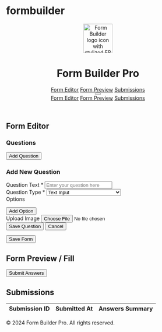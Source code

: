 # formbuilder
<html lang="en">
 <head>
  <meta charset="utf-8" />
  <meta content="width=device-width, initial-scale=1" name="viewport" />
  <title> MERN Form Builder with Tailwind CSS </title>
  <script src="https://cdn.tailwindcss.com"></script>
  <link
    href="https://cdnjs.cloudflare.com/ajax/libs/font-awesome/5.15.3/css/all.min.css"
    rel="stylesheet"
  />
  <link
    href="https://fonts.googleapis.com/css2?family=Inter:wght@400;600&display=swap"
    rel="stylesheet"
  />
  <style>
   body {
    font-family: "Inter", sans-serif;
   }
  </style>
 </head>
 <body class="bg-gray-100 min-h-screen flex flex-col">
  <header class="bg-white shadow-md">
   <div
     class="max-w-7xl mx-auto px-6 sm:px-8 lg:px-10 flex items-center justify-between h-16"
   >
    <div class="flex items-center space-x-3">
     <img
       alt="Form Builder logo icon with stylized FB letters in blue on white background"
       class="h-10 w-10 rounded"
       height="80"
       src="https://storage.googleapis.com/a1aa/image/927ea32e-b3a1-4996-95e5-e11744e7f096.jpg"
       width="80"
     />
     <h1 class="text-2xl font-semibold text-gray-900 tracking-tight">
      Form Builder Pro
     </h1>
    </div>
    <nav class="hidden md:flex space-x-8 text-gray-700 font-semibold tracking-wide">
     <a
       class="hover:text-blue-600 transition duration-200 ease-in-out"
       href="#editor"
       >Form Editor</a
     >
     <a
       class="hover:text-blue-600 transition duration-200 ease-in-out"
       href="#preview"
       >Form Preview</a
     >
     <a
       class="hover:text-blue-600 transition duration-200 ease-in-out"
       href="#submissions"
       >Submissions</a
     >
    </nav>
    <button
      aria-label="Open menu"
      class="md:hidden text-gray-700 focus:outline-none focus:ring-2 focus:ring-inset focus:ring-blue-600"
      id="mobile-menu-button"
    >
     <i class="fas fa-bars fa-lg"></i>
    </button>
   </div>
   <nav
     aria-label="Mobile menu"
     class="md:hidden bg-white border-t border-gray-200 hidden"
     id="mobile-menu"
   >
    <a
      class="block px-6 py-3 text-gray-700 hover:bg-gray-100 font-semibold tracking-wide"
      href="#editor"
      >Form Editor</a
    >
    <a
      class="block px-6 py-3 text-gray-700 hover:bg-gray-100 font-semibold tracking-wide"
      href="#preview"
      >Form Preview</a
    >
    <a
      class="block px-6 py-3 text-gray-700 hover:bg-gray-100 font-semibold tracking-wide"
      href="#submissions"
      >Submissions</a
    >
   </nav>
  </header>
  <main class="flex-grow max-w-7xl mx-auto px-6 sm:px-8 lg:px-10 py-10">
   <!-- Form Editor Section -->
   <section class="mb-20" id="editor">
    <h2
      class="text-4xl font-extrabold text-gray-900 mb-8 tracking-tight border-b border-gray-300 pb-3"
    >
     Form Editor
    </h2>
    <div class="flex flex-col md:flex-row md:space-x-10">
     <!-- Questions List -->
     <div
       class="md:w-1/2 bg-white rounded-xl shadow-lg p-8 mb-10 md:mb-0 max-h-[650px] overflow-y-auto"
     >
      <h3 class="text-2xl font-semibold mb-6 text-gray-800 tracking-wide">
       Questions
      </h3>
      <ul class="space-y-5" id="questions-list"></ul>
      <button
        class="mt-8 w-full bg-blue-700 hover:bg-blue-800 text-white font-semibold py-3 rounded-lg shadow-md transition duration-300 flex items-center justify-center space-x-3 focus:outline-none focus:ring-4 focus:ring-blue-500"
        id="add-question-btn"
        type="button"
      >
       <i class="fas fa-plus fa-lg"></i>
       <span>Add Question</span>
      </button>
     </div>
     <!-- Question Editor -->
     <div
       class="md:w-1/2 bg-white rounded-xl shadow-lg p-8 max-h-[650px] overflow-y-auto"
     >
      <h3
        class="text-2xl font-semibold mb-6 text-gray-800 tracking-wide"
        id="question-editor-title"
      >
       Add New Question
      </h3>
      <form class="space-y-7" id="question-form" novalidate="">
       <div>
        <label
          class="block text-gray-700 font-semibold mb-2 tracking-wide"
          for="question-text"
        >
         Question Text
         <span class="text-red-600">*</span>
        </label>
        <input
          autocomplete="off"
          class="w-full border border-gray-300 rounded-lg px-4 py-3 focus:outline-none focus:ring-4 focus:ring-blue-400 transition duration-200"
          id="question-text"
          name="questionText"
          placeholder="Enter your question here"
          required=""
          type="text"
        />
       </div>
       <div>
        <label
          class="block text-gray-700 font-semibold mb-2 tracking-wide"
          for="question-type"
        >
         Question Type
         <span class="text-red-600">*</span>
        </label>
        <select
          class="w-full border border-gray-300 rounded-lg px-4 py-3 focus:outline-none focus:ring-4 focus:ring-blue-400 transition duration-200"
          id="question-type"
          name="questionType"
          required=""
        >
         <option value="text">Text Input</option>
         <option value="textarea">Textarea</option>
         <option value="radio">Multiple Choice (Single Select)</option>
         <option value="checkbox">Multiple Choice (Multi Select)</option>
         <option value="select">Dropdown Select</option>
         <option value="image">Image Upload</option>
        </select>
       </div>
       <div class="space-y-4 hidden" id="options-container">
        <label
          class="block text-gray-700 font-semibold mb-2 tracking-wide"
          >Options</label
        >
        <ul
          class="space-y-3 max-h-44 overflow-y-auto border border-gray-300 rounded-lg p-3"
          id="options-list"
        ></ul>
        <button
          class="inline-flex items-center px-4 py-2 bg-green-600 hover:bg-green-700 text-white rounded-lg text-sm font-semibold transition duration-300 focus:outline-none focus:ring-4 focus:ring-green-400"
          id="add-option-btn"
          type="button"
        >
         <i class="fas fa-plus mr-2"></i> Add Option
        </button>
       </div>
       <div class="hidden" id="image-upload-container">
        <label
          class="block text-gray-700 font-semibold mb-2 tracking-wide"
          for="image-upload"
        >
         Upload Image
        </label>
        <input
          accept="image/*"
          class="w-full rounded-lg border border-gray-300 px-3 py-2 focus:outline-none focus:ring-4 focus:ring-blue-400 transition duration-200"
          id="image-upload"
          name="imageUpload"
          type="file"
        />
        <div class="mt-4" id="image-preview"></div>
       </div>
       <div class="flex space-x-5">
        <button
          class="bg-blue-700 hover:bg-blue-800 text-white font-semibold py-3 px-6 rounded-lg shadow-md transition duration-300 focus:outline-none focus:ring-4 focus:ring-blue-500"
          type="submit"
        >
         Save Question
        </button>
        <button
          class="bg-gray-300 hover:bg-gray-400 text-gray-900 font-semibold py-3 px-6 rounded-lg shadow-md transition duration-300 focus:outline-none focus:ring-4 focus:ring-gray-400 hidden"
          id="cancel-edit-btn"
          type="button"
        >
         Cancel
        </button>
       </div>
      </form>
     </div>
    </div>
    <div class="mt-12 flex justify-end">
     <button
       class="bg-indigo-700 hover:bg-indigo-800 text-white font-semibold py-4 px-8 rounded-xl shadow-lg transition duration-300 flex items-center space-x-3 focus:outline-none focus:ring-4 focus:ring-indigo-500"
       id="save-form-btn"
       type="button"
     >
      <i class="fas fa-save fa-lg mr-3"></i>
      <span>Save Form</span>
     </button>
    </div>
   </section>
   <!-- Form Preview / Fill Section -->
   <section class="mb-20" id="preview">
    <h2
      class="text-4xl font-extrabold text-gray-900 mb-8 tracking-tight border-b border-gray-300 pb-3"
    >
     Form Preview / Fill
    </h2>
    <div
      class="bg-white rounded-xl shadow-lg p-10 max-w-4xl mx-auto border border-gray-200"
    >
     <form class="space-y-8" id="form-preview" novalidate=""></form>
     <div class="mt-10 flex justify-end">
      <button
        class="bg-green-700 hover:bg-green-800 text-white font-semibold py-4 px-8 rounded-xl shadow-lg transition duration-300 flex items-center space-x-3 focus:outline-none focus:ring-4 focus:ring-green-500"
        id="submit-answers-btn"
        type="button"
      >
       <i class="fas fa-paper-plane fa-lg mr-3"></i>
       <span>Submit Answers</span>
      </button>
     </div>
    </div>
   </section>
   <!-- Submissions Section -->
   <section class="mb-20" id="submissions">
    <h2
      class="text-4xl font-extrabold text-gray-900 mb-8 tracking-tight border-b border-gray-300 pb-3"
    >
     Submissions
    </h2>
    <div
      class="bg-white rounded-xl shadow-lg p-8 max-w-6xl mx-auto overflow-x-auto border border-gray-200"
    >
     <table class="min-w-full divide-y divide-gray-200">
      <thead class="bg-gray-50">
       <tr>
        <th
          class="px-8 py-4 text-left text-xs font-semibold text-gray-500 uppercase tracking-wider"
          scope="col"
        >
         Submission ID
        </th>
        <th
          class="px-8 py-4 text-left text-xs font-semibold text-gray-500 uppercase tracking-wider"
          scope="col"
        >
         Submitted At
        </th>
        <th
          class="px-8 py-4 text-left text-xs font-semibold text-gray-500 uppercase tracking-wider"
          scope="col"
        >
         Answers Summary
        </th>
       </tr>
      </thead>
      <tbody class="bg-white divide-y divide-gray-200" id="submissions-list"></tbody>
     </table>
    </div>
   </section>
  </main>
  <footer
    class="bg-white border-t border-gray-300 py-6 text-center text-gray-600 text-sm tracking-wide"
  >
   © 2024 Form Builder Pro. All rights reserved.
  </footer>
  <script>
   // Note: ERR_NGROK_3200 means your ngrok tunnel is offline or unreachable.
   // To fix this, ensure your local ngrok agent is running and your endpoint is active.
   // This script does not control ngrok tunnels; start ngrok with:
   // ngrok http [your-port] --authtoken 30zoGOK8948uMUj9nflDD3LWuEV_6ShDsrKaG6LgbGDzBC6x4
   // outside of this app in your terminal or server environment.

   // Mobile menu toggle
   const mobileMenuButton = document.getElementById("mobile-menu-button");
   const mobileMenu = document.getElementById("mobile-menu");
   mobileMenuButton.addEventListener("click", () => {
    mobileMenu.classList.toggle("hidden");
   });

   // Data structures
   let formId = null; // will hold saved form ID from backend
   let questions = [];
   let editingQuestionId = null;
   let submissions = [];

   // DOM elements
   const questionsList = document.getElementById("questions-list");
   const questionForm = document.getElementById("question-form");
   const questionTextInput = document.getElementById("question-text");
   const questionTypeSelect = document.getElementById("question-type");
   const optionsContainer = document.getElementById("options-container");
   const optionsList = document.getElementById("options-list");
   const addOptionBtn = document.getElementById("add-option-btn");
   const imageUploadContainer = document.getElementById("image-upload-container");
   const imageUploadInput = document.getElementById("image-upload");
   const imagePreview = document.getElementById("image-preview");
   const questionEditorTitle = document.getElementById("question-editor-title");
   const cancelEditBtn = document.getElementById("cancel-edit-btn");
   const saveFormBtn = document.getElementById("save-form-btn");
   const formPreview = document.getElementById("form-preview");
   const submitAnswersBtn = document.getElementById("submit-answers-btn");
   const submissionsList = document.getElementById("submissions-list");

   // Helpers
   function createOptionInput(value = "") {
    const li = document.createElement("li");
    li.className = "flex items-center space-x-3";

    const input = document.createElement("input");
    input.type = "text";
    input.required = true;
    input.value = value;
    input.className =
     "flex-grow border border-gray-300 rounded-lg px-3 py-2 focus:outline-none focus:ring-4 focus:ring-green-400 transition duration-200";

    const removeBtn = document.createElement("button");
    removeBtn.type = "button";
    removeBtn.className =
     "text-red-600 hover:text-red-800 transition p-2 rounded-lg focus:outline-none focus:ring-4 focus:ring-red-500";
    removeBtn.innerHTML = '<i class="fas fa-times fa-sm"></i>';
    removeBtn.addEventListener("click", () => {
     optionsList.removeChild(li);
    });

    li.appendChild(input);
    li.appendChild(removeBtn);
    return li;
   }

   function resetQuestionForm() {
    questionForm.reset();
    optionsList.innerHTML = "";
    imagePreview.innerHTML = "";
    editingQuestionId = null;
    questionEditorTitle.textContent = "Add New Question";
    cancelEditBtn.classList.add("hidden");
    optionsContainer.classList.add("hidden");
    imageUploadContainer.classList.add("hidden");
   }

   function renderQuestions() {
    questionsList.innerHTML = "";
    if (questions.length === 0) {
     const emptyMsg = document.createElement("p");
     emptyMsg.className = "text-gray-500 italic";
     emptyMsg.textContent = "No questions added yet.";
     questionsList.appendChild(emptyMsg);
     return;
    }
    questions.forEach((q) => {
     const li = document.createElement("li");
     li.className =
      "border border-gray-300 rounded-xl p-5 flex flex-col sm:flex-row sm:items-center sm:justify-between shadow-sm hover:shadow-md transition duration-300";

     const leftDiv = document.createElement("div");
     leftDiv.className = "flex items-center space-x-4 mb-4 sm:mb-0";

     if (q.type === "image" && q.imageUrl) {
      const img = document.createElement("img");
      img.src = q.imageUrl;
      img.alt = `Uploaded image for question: ${q.text}`;
      img.className =
       "h-14 w-14 object-cover rounded-lg border border-gray-300 shadow-sm";
      leftDiv.appendChild(img);
     } else {
      const icon = document.createElement("i");
      icon.className = "fas fa-question-circle text-blue-700 text-2xl";
      leftDiv.appendChild(icon);
     }

     const textDiv = document.createElement("div");
     textDiv.className = "text-gray-900 font-semibold text-lg";
     textDiv.textContent = q.text;
     leftDiv.appendChild(textDiv);

     li.appendChild(leftDiv);

     const rightDiv = document.createElement("div");
     rightDiv.className = "flex space-x-5";

     const editBtn = document.createElement("button");
     editBtn.type = "button";
     editBtn.className =
      "text-yellow-600 hover:text-yellow-800 focus:outline-none focus:ring-4 focus:ring-yellow-500 rounded-lg p-2";
     editBtn.title = "Edit Question";
     editBtn.innerHTML = '<i class="fas fa-edit fa-lg"></i>';
     editBtn.addEventListener("click", () => {
      startEditingQuestion(q.id);
     });

     const deleteBtn = document.createElement("button");
     deleteBtn.type = "button";
     deleteBtn.className =
      "text-red-600 hover:text-red-800 focus:outline-none focus:ring-4 focus:ring-red-500 rounded-lg p-2";
     deleteBtn.title = "Delete Question";
     deleteBtn.innerHTML = '<i class="fas fa-trash-alt fa-lg"></i>';
     deleteBtn.addEventListener("click", () => {
      if (
       confirm(
        "Are you sure you want to delete this question? This action cannot be undone."
       )
      ) {
       questions = questions.filter((item) => item.id !== q.id);
       renderQuestions();
       renderFormPreview();
       resetQuestionForm();
      }
     });

     rightDiv.appendChild(editBtn);
     rightDiv.appendChild(deleteBtn);

     li.appendChild(rightDiv);

     questionsList.appendChild(li);
    });
   }

   function startEditingQuestion(id) {
    const q = questions.find((item) => item.id === id);
    if (!q) return;
    editingQuestionId = id;
    questionEditorTitle.textContent = "Edit Question";
    cancelEditBtn.classList.remove("hidden");

    questionTextInput.value = q.text;
    questionTypeSelect.value = q.type;

    if (q.type === "radio" || q.type === "checkbox" || q.type === "select") {
     optionsContainer.classList.remove("hidden");
     optionsList.innerHTML = "";
     q.options.forEach((opt) => {
      optionsList.appendChild(createOptionInput(opt));
     });
    } else {
     optionsContainer.classList.add("hidden");
     optionsList.innerHTML = "";
    }

    if (q.type === "image") {
     imageUploadContainer.classList.remove("hidden");
     imagePreview.innerHTML = "";
     if (q.imageUrl) {
      const img = document.createElement("img");
      img.src = q.imageUrl;
      img.alt = `Uploaded image for question: ${q.text}`;
      img.className = "max-h-52 rounded-lg border border-gray-300 shadow-sm";
      imagePreview.appendChild(img);
     }
    } else {
     imageUploadContainer.classList.add("hidden");
     imagePreview.innerHTML = "";
    }
   }

   function renderFormPreview() {
    formPreview.innerHTML = "";
    if (questions.length === 0) {
     const p = document.createElement("p");
     p.className = "text-gray-500 italic text-center";
     p.textContent = "No questions to display.";
     formPreview.appendChild(p);
     return;
    }

    questions.forEach((q, idx) => {
     const wrapper = document.createElement("div");
     wrapper.className = "space-y-2";

     const label = document.createElement("label");
     label.className = "block text-gray-900 font-semibold text-lg";
     label.htmlFor = `question-${q.id}`;
     label.textContent = `${idx + 1}. ${q.text}`;
     wrapper.appendChild(label);

     if (q.type === "text") {
      const input = document.createElement("input");
      input.type = "text";
      input.id = `question-${q.id}`;
      input.name = q.id;
      input.required = true;
      input.autocomplete = "off";
      input.className =
       "w-full border border-gray-300 rounded-lg px-4 py-3 focus:outline-none focus:ring-4 focus:ring-blue-400 transition duration-200";
      wrapper.appendChild(input);
     } else if (q.type === "textarea") {
      const textarea = document.createElement("textarea");
      textarea.id = `question-${q.id}`;
      textarea.name = q.id;
      textarea.required = true;
      textarea.rows = 5;
      textarea.className =
       "w-full border border-gray-300 rounded-lg px-4 py-3 focus:outline-none focus:ring-4 focus:ring-blue-400 transition duration-200 resize-y";
      wrapper.appendChild(textarea);
     } else if (q.type === "radio") {
      q.options.forEach((opt, i) => {
       const optionId = `question-${q.id}-option-${i}`;
       const div = document.createElement("div");
       div.className = "flex items-center space-x-3";

       const input = document.createElement("input");
       input.type = "radio";
       input.id = optionId;
       input.name = q.id;
       input.value = opt;
       input.required = true;
       input.className = "focus:ring-blue-500 text-blue-600";

       const labelOpt = document.createElement("label");
       labelOpt.htmlFor = optionId;
       labelOpt.className = "text-gray-800";
       labelOpt.textContent = opt;

       div.appendChild(input);
       div.appendChild(labelOpt);
       wrapper.appendChild(div);
      });
     } else if (q.type === "checkbox") {
      q.options.forEach((opt, i) => {
       const optionId = `question-${q.id}-option-${i}`;
       const div = document.createElement("div");
       div.className = "flex items-center space-x-3";

       const input = document.createElement("input");
       input.type = "checkbox";
       input.id = optionId;
       input.name = q.id;
       input.value = opt;
       input.className = "focus:ring-blue-500 text-blue-600";

       const labelOpt = document.createElement("label");
       labelOpt.htmlFor = optionId;
       labelOpt.className = "text-gray-800";
       labelOpt.textContent = opt;

       div.appendChild(input);
       div.appendChild(labelOpt);
       wrapper.appendChild(div);
      });
     } else if (q.type === "select") {
      const select = document.createElement("select");
      select.id = `question-${q.id}`;
      select.name = q.id;
      select.required = true;
      select.className =
       "w-full border border-gray-300 rounded-lg px-4 py-3 focus:outline-none focus:ring-4 focus:ring-blue-400 transition duration-200";

      const defaultOption = document.createElement("option");
      defaultOption.value = "";
      defaultOption.textContent = "Select an option";
      defaultOption.disabled = true;
      defaultOption.selected = true;
      select.appendChild(defaultOption);

      q.options.forEach((opt) => {
       const option = document.createElement("option");
       option.value = opt;
       option.textContent = opt;
       select.appendChild(option);
      });
      wrapper.appendChild(select);
     } else if (q.type === "image") {
      const input = document.createElement("input");
      input.type = "file";
      input.id = `question-${q.id}`;
      input.name = q.id;
      input.accept = "image/*";
      input.required = true;
      input.className = "w-full rounded-lg border border-gray-300 px-3 py-2";
      wrapper.appendChild(input);
     }

     formPreview.appendChild(wrapper);
    });
   }

   function renderSubmissions() {
    submissionsList.innerHTML = "";
    if (submissions.length === 0) {
     const tr = document.createElement("tr");
     const td = document.createElement("td");
     td.colSpan = 3;
     td.className =
      "px-8 py-6 whitespace-nowrap text-center text-gray-500 italic font-medium";
     td.textContent = "No submissions yet.";
     tr.appendChild(td);
     submissionsList.appendChild(tr);
     return;
    }

    submissions.forEach((sub) => {
     const tr = document.createElement("tr");

     const idTd = document.createElement("td");
     idTd.className =
      "px-8 py-6 whitespace-nowrap text-sm text-gray-900 font-mono font-semibold";
     idTd.textContent = sub.id;

     const dateTd = document.createElement("td");
     dateTd.className = "px-8 py-6 whitespace-nowrap text-sm text-gray-600";
     const date = new Date(sub.submittedAt);
     dateTd.textContent = date.toLocaleString();

     const answersTd = document.createElement("td");
     answersTd.className =
      "px-8 py-6 whitespace-nowrap text-sm text-gray-700 max-w-3xl truncate";

     // Create a summary string of answers
     const summaryArr = [];
     for (const [qid, answer] of Object.entries(sub.answers)) {
      const q = questions.find((item) => item.id === qid);
      if (!q) continue;
      let ansText = "";
      if (Array.isArray(answer)) {
       ansText = answer.join(", ");
      } else if (
       typeof answer === "string" &&
       answer.startsWith("data:image")
      ) {
       ansText = "[Image Uploaded]";
      } else {
       ansText = answer;
      }
      summaryArr.push(`${q.text}: ${ansText}`);
     }
     answersTd.textContent = summaryArr.join(" | ");

     tr.appendChild(idTd);
     tr.appendChild(dateTd);
     tr.appendChild(answersTd);

     submissionsList.appendChild(tr);
    });
   }

   // Event handlers
   questionTypeSelect.addEventListener("change", () => {
    const val = questionTypeSelect.value;
    if (val === "radio" || val === "checkbox" || val === "select") {
     optionsContainer.classList.remove("hidden");
     imageUploadContainer.classList.add("hidden");
     imagePreview.innerHTML = "";
    } else if (val === "image") {
     optionsContainer.classList.add("hidden");
     optionsList.innerHTML = "";
     imageUploadContainer.classList.remove("hidden");
    } else {
     optionsContainer.classList.add("hidden");
     optionsList.innerHTML = "";
     imageUploadContainer.classList.add("hidden");
     imagePreview.innerHTML = "";
    }
   });

   addOptionBtn.addEventListener("click", () => {
    optionsList.appendChild(createOptionInput());
   });

   imageUploadInput.addEventListener("change", () => {
    const file = imageUploadInput.files[0];
    if (!file) {
     imagePreview.innerHTML = "";
     return;
    }
    const reader = new FileReader();
    reader.onload = (e) => {
     imagePreview.innerHTML = "";
     const img = document.createElement("img");
     img.src = e.target.result;
     img.alt = "Preview of uploaded image for question";
     img.className = "max-h-52 rounded-lg border border-gray-300 shadow-sm";
     imagePreview.appendChild(img);
    };
    reader.readAsDataURL(file);
   });

   cancelEditBtn.addEventListener("click", () => {
    resetQuestionForm();
   });

   questionForm.addEventListener("submit", (e) => {
    e.preventDefault();

    const text = questionTextInput.value.trim();
    const type = questionTypeSelect.value;

    if (!text) {
     alert("Question text is required.");
     return;
    }

    let options = [];
    if (type === "radio" || type === "checkbox" || type === "select") {
     const optionInputs = optionsList.querySelectorAll('input[type="text"]');
     options = Array.from(optionInputs)
      .map((input) => input.value.trim())
      .filter((val) => val.length > 0);
     if (options.length < 2) {
      alert("Please provide at least two options.");
      return;
     }
    }

    let imageUrl = null;

    if (type === "image") {
     if (editingQuestionId) {
      // If editing, keep existing image if no new file selected
      if (imageUploadInput.files.length > 0) {
       // Read new image as base64
       const file = imageUploadInput.files[0];
       const reader = new FileReader();
       reader.onload = (event) => {
        imageUrl = event.target.result;
        saveQuestion(text, type, options, imageUrl);
       };
       reader.readAsDataURL(file);
       return; // wait for async read
      } else {
       // Keep existing imageUrl from question
       const existingQ = questions.find((q) => q.id === editingQuestionId);
       imageUrl = existingQ ? existingQ.imageUrl : null;
      }
     } else {
      if (imageUploadInput.files.length === 0) {
       alert("Please upload an image.");
       return;
      }
      const file = imageUploadInput.files[0];
      const reader = new FileReader();
      reader.onload = (event) => {
       imageUrl = event.target.result;
       saveQuestion(text, type, options, imageUrl);
      };
      reader.readAsDataURL(file);
      return; // wait for async read
     }
    }

    saveQuestion(text, type, options, imageUrl);
   });

   function saveQuestion(text, type, options, imageUrl) {
    if (editingQuestionId) {
     // Edit existing
     questions = questions.map((q) => {
      if (q.id === editingQuestionId) {
       return {
        ...q,
        text,
        type,
        options: options.length > 0 ? options : [],
        imageUrl: imageUrl || null,
       };
      }
      return q;
     });
    } else {
     // Add new
     const newQuestion = {
      id: crypto.randomUUID(),
      text,
      type,
      options: options.length > 0 ? options : [],
      imageUrl: imageUrl || null,
     };
     questions.push(newQuestion);
    }
    renderQuestions();
    renderFormPreview();
    resetQuestionForm();
   }

   saveFormBtn.addEventListener("click", async () => {
    if (questions.length === 0) {
     alert("Add at least one question before saving the form.");
     return;
    }
    try {
     saveFormBtn.disabled = true;
     saveFormBtn.innerHTML =
      '<i class="fas fa-spinner fa-spin mr-3"></i>Saving...';

     // Simulate backend save with timeout and generate a fake formId
     await new Promise((resolve) => setTimeout(resolve, 1000));
     formId = crypto.randomUUID();

     alert("Form saved successfully! Form ID: " + formId);
    } catch (error) {
     alert("Error saving form: " + error.message);
    } finally {
     saveFormBtn.disabled = false;
     saveFormBtn.innerHTML =
      '<i class="fas fa-save mr-3"></i><span>Save Form</span>';
    }
   });

   submitAnswersBtn.addEventListener("click", async () => {
    if (!formId) {
     alert("Please save the form first before submitting answers.");
     return;
    }
    const formData = new FormData(formPreview);
    const answers = {};

    for (const q of questions) {
     if (q.type === "checkbox") {
      const values = formData.getAll(q.id);
      if (values.length === 0) {
       alert(`Please answer the question: "${q.text}"`);
       return;
      }
      answers[q.id] = values;
     } else if (q.type === "image") {
      const fileInput = formPreview.querySelector(`[name="${q.id}"]`);
      if (!fileInput || !fileInput.files[0]) {
       alert(`Please upload an image for question: "${q.text}"`);
       return;
      }
      // Convert image file to base64 string
      answers[q.id] = await new Promise((resolve) => {
       const reader = new FileReader();
       reader.onload = (e) => resolve(e.target.result);
       reader.readAsDataURL(fileInput.files[0]);
      });
     } else {
      const val = formData.get(q.id);
      if (!val) {
       alert(`Please answer the question: "${q.text}"`);
       return;
      }
      answers[q.id] = val;
     }
    }

    try {
     submitAnswersBtn.disabled = true;
     submitAnswersBtn.innerHTML =
      '<i class="fas fa-spinner fa-spin mr-3"></i>Submitting...';

     // Simulate backend submission with timeout and generate fake submission id and date
     await new Promise((resolve) => setTimeout(resolve, 1000));
     const submissionId = crypto.randomUUID();
     const submittedAt = new Date().toISOString();

     submissions.push({
      id: submissionId,
      submittedAt,
      answers,
     });
     alert("Answers submitted successfully!");
     renderSubmissions();
     formPreview.reset();
    } catch (error) {
     alert("Error submitting answers: " + error.message);
    } finally {
     submitAnswersBtn.disabled = false;
     submitAnswersBtn.innerHTML =
      '<i class="fas fa-paper-plane mr-3"></i><span>Submit Answers</span>';
    }
   });

   // Add question button clears form for new question
   document.getElementById("add-question-btn").addEventListener("click", () => {
    resetQuestionForm();
   });

   // Initial render
   renderQuestions();
   renderFormPreview();
   renderSubmissions();
  </script>
 </body>
</html>
